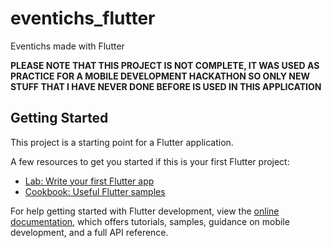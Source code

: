 # eventichs_flutter

Eventichs made with Flutter 

**PLEASE NOTE THAT THIS PROJECT IS NOT COMPLETE, IT WAS USED AS PRACTICE FOR A MOBILE DEVELOPMENT HACKATHON SO ONLY NEW STUFF THAT I HAVE NEVER DONE BEFORE IS USED IN THIS APPLICATION**

## Getting Started

This project is a starting point for a Flutter application.

A few resources to get you started if this is your first Flutter project:

- [Lab: Write your first Flutter app](https://docs.flutter.dev/get-started/codelab)
- [Cookbook: Useful Flutter samples](https://docs.flutter.dev/cookbook)

For help getting started with Flutter development, view the
[online documentation](https://docs.flutter.dev/), which offers tutorials,
samples, guidance on mobile development, and a full API reference.
